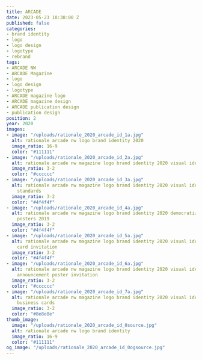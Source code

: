 ```yaml
---
title: ARCADE
date: 2023-05-23 18:38:00 Z
published: false
categories:
- brand identity
- logo
- logo design
- logotype
- rebrand
tags:
- ARCADE NW
- ARCADE Magazine
- logo
- logo design
- logotype
- ARCADE magazine logo
- ARCADE magazine design
- ARCADE publication design
- publication design
position: 2
year: 2020
images:
- image: "/uploads/rationale_2020_arcade_id_1a.jpg"
  alt: rationale arcade nw logo brand identity 2020
  image_ratio: 16-9
  color: "#111111"
- image: "/uploads/rationale_2020_arcade_id_2a.jpg"
  alt: rationale arcade nw magazine logo brand identity 2020 visual identity manual
  image_ratio: 3-2
  color: "#cccccc"
- image: "/uploads/rationale_2020_arcade_id_3a.jpg"
  alt: rationale arcade nw magazine logo brand identity 2020 visual identity manual
    standards
  image_ratio: 3-2
  color: "#4f4f4f"
- image: "/uploads/rationale_2020_arcade_id_4a.jpg"
  alt: rationale arcade nw magazine logo brand identity 2020 democratize by design
    posters 2019
  image_ratio: 3-2
  color: "#4f4f4f"
- image: "/uploads/rationale_2020_arcade_id_5a.jpg"
  alt: rationale arcade nw magazine logo brand identity 2020 visual identity post
    card invitation
  image_ratio: 3-2
  color: "#4f4f4f"
- image: "/uploads/rationale_2020_arcade_id_6a.jpg"
  alt: rationale arcade nw magazine logo brand identity 2020 visual identity fundraiser
    announcement poster invitation
  image_ratio: 3-2
  color: "#cccccc"
- image: "/uploads/rationale_2020_arcade_id_7a.jpg"
  alt: rationale arcade nw magazine logo brand identity 2020 visual identity stationary
    business cards
  image_ratio: 3-2
  color: "#8e8e8e"
thumb_image:
  image: "/uploads/rationale_2020_arcade_id_0source.jpg"
  alt: rationale arcade nw logo brand identity
  image_ratio: 16-9
  color: "#111111"
og_image: "/uploads/rationale_2020_arcade_id_0ogsource.jpg"
---
```


